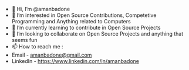 - 👋 Hi, I’m @amanbadone
- 👀 I’m interested in Open Source Contributions, Competetive Programming and Anything related to Computers
- 🌱 I’m currently learning to contribute in Open Source Projects
- 💞️ I’m looking to collaborate on Open Source Projects and anything that seems fun
- 📫 How to reach me : 
- Email - amanbadone@gmail.com
- LinkedIn - https://www.linkedin.com/in/amanbadone

<!---
amanbadone/amanbadone is a ✨ special ✨ repository because its `README.md` (this file) appears on your GitHub profile.
You can click the Preview link to take a look at your changes.
--->
